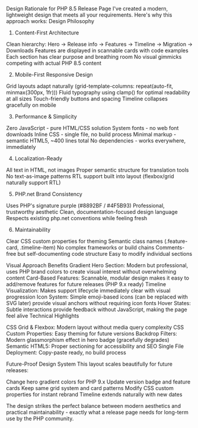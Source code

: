 Design Rationale for PHP 8.5 Release Page
I've created a modern, lightweight design that meets all your requirements. Here's why this approach works:
Design Philosophy
1. Content-First Architecture

Clean hierarchy: Hero → Release info → Features → Timeline → Migration → Downloads
Features are displayed in scannable cards with code examples
Each section has clear purpose and breathing room
No visual gimmicks competing with actual PHP 8.5 content

2. Mobile-First Responsive Design

Grid layouts adapt naturally (grid-template-columns: repeat(auto-fit, minmax(300px, 1fr)))
Fluid typography using clamp() for optimal readability at all sizes
Touch-friendly buttons and spacing
Timeline collapses gracefully on mobile

3. Performance & Simplicity

Zero JavaScript - pure HTML/CSS solution
System fonts - no web font downloads
Inline CSS - single file, no build process
Minimal markup - semantic HTML5, ~400 lines total
No dependencies - works everywhere, immediately

4. Localization-Ready

All text in HTML, not images
Proper semantic structure for translation tools
No text-as-image patterns
RTL support built into layout (flexbox/grid naturally support RTL)

5. PHP.net Brand Consistency

Uses PHP's signature purple (#8892BF / #4F5B93)
Professional, trustworthy aesthetic
Clean, documentation-focused design language
Respects existing php.net conventions while feeling fresh

6. Maintainability

Clear CSS custom properties for theming
Semantic class names (.feature-card, .timeline-item)
No complex frameworks or build chains
Comments-free but self-documenting code structure
Easy to modify individual sections

Visual Approach Benefits
Gradient Hero Section: Modern but professional, uses PHP brand colors to create visual interest without overwhelming content
Card-Based Features: Scannable, modular design makes it easy to add/remove features for future releases (PHP 9.x ready)
Timeline Visualization: Makes support lifecycle immediately clear with visual progression
Icon System: Simple emoji-based icons (can be replaced with SVG later) provide visual anchors without requiring icon fonts
Hover States: Subtle interactions provide feedback without JavaScript, making the page feel alive
Technical Highlights

CSS Grid & Flexbox: Modern layout without media query complexity
CSS Custom Properties: Easy theming for future versions
Backdrop Filters: Modern glassmorphism effect in hero badge (gracefully degrades)
Semantic HTML5: Proper sectioning for accessibility and SEO
Single File Deployment: Copy-paste ready, no build process

Future-Proof Design System
This layout scales beautifully for future releases:

Change hero gradient colors for PHP 9.x
Update version badge and feature cards
Keep same grid system and card patterns
Modify CSS custom properties for instant rebrand
Timeline extends naturally with new dates

The design strikes the perfect balance between modern aesthetics and practical maintainability - exactly what a release page needs for long-term use by the PHP community.